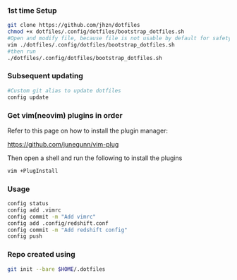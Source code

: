 ### 1st time Setup

```bash
git clone https://github.com/jhzn/dotfiles
chmod +x dotfiles/.config/dotfiles/bootstrap_dotfiles.sh
#Open and modify file, because file is not usable by default for safety reasons
vim ./dotfiles/.config/dotfiles/bootstrap_dotfiles.sh
#then run
./dotfiles/.config/dotfiles/bootstrap_dotfiles.sh
```

### Subsequent updating

```bash
#Custom git alias to update dotfiles
config update
```

### Get vim(neovim) plugins in order

Refer to this page on how to install the plugin manager:

https://github.com/junegunn/vim-plug

Then open a shell and run the following to install the plugins

```sh
vim +PlugInstall
```

### Usage

```bash
config status
config add .vimrc
config commit -m "Add vimrc"
config add .config/redshift.conf
config commit -m "Add redshift config"
config push
```

### Repo created using

```bash
git init --bare $HOME/.dotfiles
```
